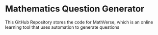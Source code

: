 # Mathematics Question Generator
This GitHub Repository stores the code for MathVerse, which is an online learning tool that uses automation to generate questions
